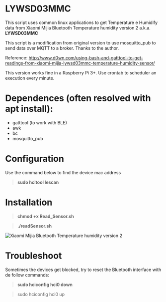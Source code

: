 # LYWSD03MMC
This script uses common linux applications to get Temperature e Humidify data from Xiaomi Mijia Bluetooth Temperature humidity version 2 a.k.a. **LYWSD03MMC**

This script is a modification from original version to use mosquitto_pub to send data over MQTT to a broker.
Thanks to the author.

Reference: http://www.d0wn.com/using-bash-and-gatttool-to-get-readings-from-xiaomi-mijia-lywsd03mmc-temperature-humidity-sensor/

This version works fine in a Raspberry Pi 3+.
Use crontab to scheduler an execution every minute.

# Dependences (often resolved with apt install):
  - gatttool (to work with BLE)
  - awk
  - bc
  - mosquitto_pub


# Configuration
Use the command below to find the device mac address 
> **sudo hcitool lescan**

# Installation
> **chmod +x Read_Sensor.sh**

> **./readSensor.sh**


![Xiaomi Mijia Bluetooth Temperature humidity version 2](https://raw.githubusercontent.com/thiagogalvao/LYWSD03MMC/master/LYWSD03MMC-Device.jpg)


# Troubleshoot
Sometimes the devices get blocked, try to reset the Bluetooth interface with de follow commands:

> **sudo hciconfig hci0 down**

> sudo hciconfig hci0 up
